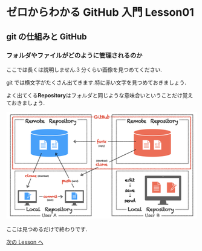 # ゼロからわかる GitHub 入門 Lesson01

## git の仕組みと GitHub

### フォルダやファイルがどのように管理されるのか

ここでは長くは説明しません.3 分くらい画像を見つめてください.

git では横文字がたくさん出てきます.特に赤い文字を見つめておきましょう.

よく出てくる**Repository**はフォルダと同じような意味合いということだけ覚えておきましょう.

![image](why-github.jpeg)

ここは見つめるだけで終わりです.

[次の Lesson へ](/lesson02)

